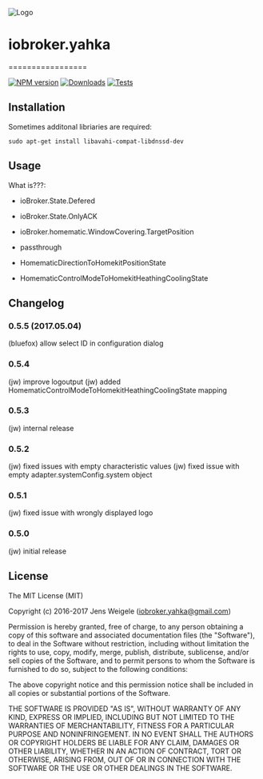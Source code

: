 ![Logo](admin/yahka.png)
# iobroker.yahka
=================

[![NPM version](http://img.shields.io/npm/v/iobroker.yahka.svg)](https://www.npmjs.com/package/iobroker.yahka)
[![Downloads](https://img.shields.io/npm/dm/iobroker.yahka.svg)](https://www.npmjs.com/package/iobroker.yahka)
[![Tests](https://travis-ci.org/ioBroker/ioBroker.yahka.svg?branch=master)](https://travis-ci.org/ioBroker/ioBroker.yahka)

## Installation
Sometimes additonal libriaries are required:

```
sudo apt-get install libavahi-compat-libdnssd-dev
```

## Usage

What is???:
- ioBroker.State.Defered
- ioBroker.State.OnlyACK
- ioBroker.homematic.WindowCovering.TargetPosition

- passthrough
- HomematicDirectionToHomekitPositionState
- HomematicControlModeToHomekitHeathingCoolingState

## Changelog

### 0.5.5 (2017.05.04)
  (bluefox) allow select ID in configuration dialog

### 0.5.4
  (jw) improve logoutput
  (jw) added HomematicControlModeToHomekitHeathingCoolingState mapping

### 0.5.3
  (jw) internal release

### 0.5.2
  (jw) fixed issues with empty characteristic values
  (jw) fixed issue with empty adapter.systemConfig.system object

### 0.5.1
  (jw) fixed issue with wrongly displayed logo

### 0.5.0
  (jw) initial release

## License
The MIT License (MIT)

Copyright (c) 2016-2017 Jens Weigele (iobroker.yahka@gmail.com)

Permission is hereby granted, free of charge, to any person obtaining a copy
of this software and associated documentation files (the "Software"), to deal
in the Software without restriction, including without limitation the rights
to use, copy, modify, merge, publish, distribute, sublicense, and/or sell
copies of the Software, and to permit persons to whom the Software is
furnished to do so, subject to the following conditions:

The above copyright notice and this permission notice shall be included in
all copies or substantial portions of the Software.

THE SOFTWARE IS PROVIDED "AS IS", WITHOUT WARRANTY OF ANY KIND, EXPRESS OR
IMPLIED, INCLUDING BUT NOT LIMITED TO THE WARRANTIES OF MERCHANTABILITY,
FITNESS FOR A PARTICULAR PURPOSE AND NONINFRINGEMENT. IN NO EVENT SHALL THE
AUTHORS OR COPYRIGHT HOLDERS BE LIABLE FOR ANY CLAIM, DAMAGES OR OTHER
LIABILITY, WHETHER IN AN ACTION OF CONTRACT, TORT OR OTHERWISE, ARISING FROM,
OUT OF OR IN CONNECTION WITH THE SOFTWARE OR THE USE OR OTHER DEALINGS IN
THE SOFTWARE.
